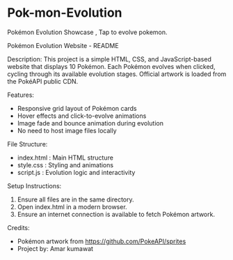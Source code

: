 # Pok-mon-Evolution
Pokémon Evolution Showcase , Tap to evolve pokemon.

 Pokémon Evolution Website - README

 Description:
 This project is a simple HTML, CSS, and JavaScript-based website that displays 10 Pokémon.
 Each Pokémon evolves when clicked, cycling through its available evolution stages.
 Official artwork is loaded from the PokéAPI public CDN.
 
 Features:
  - Responsive grid layout of Pokémon cards
  - Hover effects and click-to-evolve animations
  - Image fade and bounce animation during evolution
  - No need to host image files locally
 
 File Structure:
  - index.html   : Main HTML structure
  - style.css    : Styling and animations
  - script.js    : Evolution logic and interactivity
 
 Setup Instructions:
  1. Ensure all files are in the same directory.
  2. Open index.html in a modern browser.
  3. Ensure an internet connection is available to fetch Pokémon artwork.
 
 Credits:
  - Pokémon artwork from https://github.com/PokeAPI/sprites
  - Project by: Amar kumawat
 
